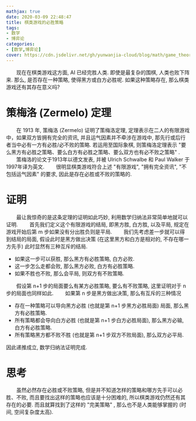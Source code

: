 ```yaml
---
mathjax: true
date: 2020-03-09 22:48:47
title: 棋类游戏的必胜策略
tags: 
- 数学
- 博弈论
categories:
- [数学,博弈论]
cover: https://cdn.jsdelivr.net/gh/yunwanjia-cloud/blog/math/game_theory/chess_strategy/chess_strategy.jpeg
---
```

　　现在在棋类游戏这方面, AI 已经完胜人类. 即使是最复杂的围棋, 人类也败下阵来. 那么, 是否存在一种策略, 使得黑方或白方必胜呢. 如果这种策略存在, 那么棋类游戏还有其存在意义吗?
<!-- more -->
# 策梅洛 (Zermelo) 定理
　　在 1913 年, 策梅洛 (Zermelo) 证明了策梅洛定理, 定理表示在二人的有限游戏中，如果双方皆拥有完全的资讯, 并且运气因素并不牵涉在游戏中, 那先行或后行者当中必有一方有必胜/必不败的策略. 若运用至国际象棋, 则策梅洛定理表示 "要么黑方有必胜之策略、要么白方有必胜之策略、要么双方也有必不败之策略" .
　　策梅洛的论文于1913年以德文发表, 并被 Ulrich Schwalbe 和 Paul Walker 于1997年译为英文.
　　很明显棋类游戏符合上述 "有限游戏", "拥有完全资讯", "不包括运气因素" 的要求, 因此是存在必胜或不败的策略的.
# 证明
　　最让我惊奇的是这条定理的证明如此巧妙, 利用数学归纳法非常简单地就可以证明.
　　首先我们定义这个有限游戏的结局, 即黑方胜, 白方胜, 以及平局, 规定在游戏开始后第 m 步如果没有分出胜负则是平局.
　　我们先考虑差一步就可以得到结局的局面, 假设此时是黑方做出决策 (在这里黑方和白方是相对的, 不存在哪一方先手) 此时显然有三种互斥的结局.
* 如果这一步可以获胜, 那么黑方有必胜策略, 白方必败.
* 这一步怎么走都会败, 那么黑方必败, 白方有必胜策略.
* 如果不胜也不败, 那么会平局, 则双方有不败策略.

　　假设第 n+1 步的局面要么有某方必胜策略, 要么有不败策略, 这里证明对于 n 步的局面也同样如此.
　　如果第 n 步是黑方做出决策, 那么有互斥的三种情况
* 存在一种策略可以导向黑方必胜 (也就是第 n+1 步黑方必胜局面) 局面, 那么黑方有必胜策略.
* 所有策略都会导向白方必胜 (也就是第 n+1 步白方必胜局面), 那么黑方必输, 白方有必胜策略.
* 所有策略黑方都不败不胜 (也就是第 n+1 步双方不败局面), 那么双方必平局.

因此递推成立, 数学归纳法证明完成.
# 思考
　　虽然必然存在必胜或不败策略, 但是并不知道怎样的策略和哪方先手可以必胜、不败, 而且要找出这样的策略也应该是十分困难的, 所以棋类游戏仍然还有其存在的必要. 而且就算找到了这样的 "完美策略" , 那么也不是人类能够掌握的 (时间, 空间复杂度太高).